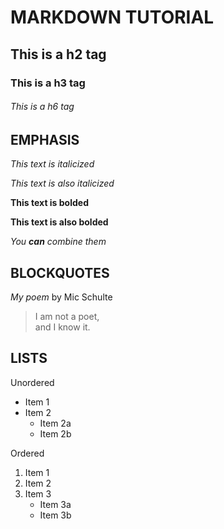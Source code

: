 # MARKDOWN TUTORIAL

## This is a h2 tag

### This is a h3 tag

###### This is a h6 tag

## EMPHASIS

_This text is italicized_

*This text is also italicized*

**This text is bolded**

__This text is also bolded__

_You **can** combine them_

## BLOCKQUOTES

_My poem_ by Mic Schulte 

>I am not a poet, \
>and I know it.

## LISTS

Unordered
* Item 1
* Item 2
	* Item 2a
	* Item 2b

Ordered
1. Item 1
2. Item 2
3. Item 3
	* Item 3a
	* Item 3b
